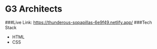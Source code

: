 # G3 Architects
###Live Link:
https://thunderous-sopapillas-6e9f49.netlify.app/
###Tech Stack
- HTML
- CSS
